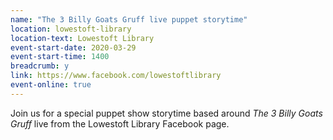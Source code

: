 ```yaml
---
name: "The 3 Billy Goats Gruff live puppet storytime"
location: lowestoft-library
location-text: Lowestoft Library
event-start-date: 2020-03-29
event-start-time: 1400
breadcrumb: y
link: https://www.facebook.com/lowestoftlibrary
event-online: true
---
```


Join us for a special puppet show storytime based around <cite>The 3 Billy Goats Gruff</cite> live from the Lowestoft Library Facebook page.
